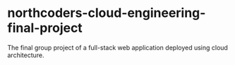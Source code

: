 # northcoders-cloud-engineering-final-project
The final group project of a full-stack web application deployed using cloud architecture.
